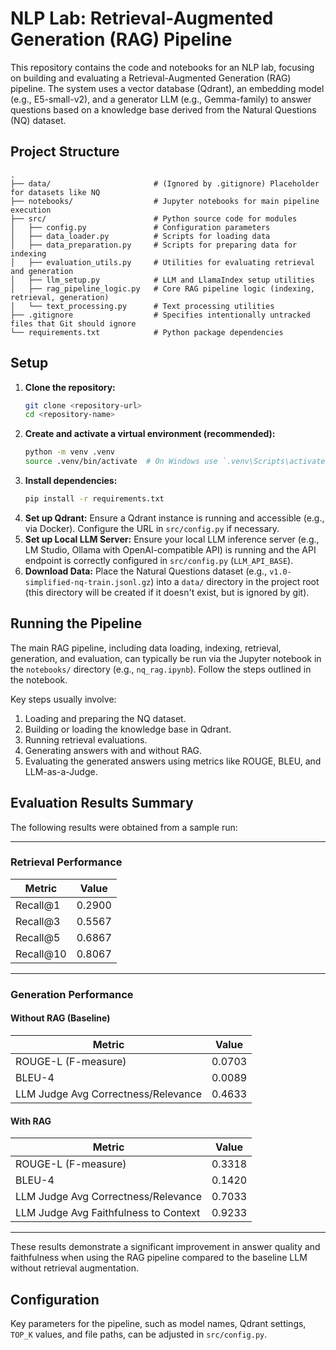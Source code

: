 # NLP Lab: Retrieval-Augmented Generation (RAG) Pipeline

This repository contains the code and notebooks for an NLP lab, focusing on building and evaluating a Retrieval-Augmented Generation (RAG) pipeline. The system uses a vector database (Qdrant), an embedding model (e.g., E5-small-v2), and a generator LLM (e.g., Gemma-family) to answer questions based on a knowledge base derived from the Natural Questions (NQ) dataset.

## Project Structure

```
.
├── data/                       # (Ignored by .gitignore) Placeholder for datasets like NQ
├── notebooks/                  # Jupyter notebooks for main pipeline execution
├── src/                        # Python source code for modules
│   ├── config.py               # Configuration parameters
│   ├── data_loader.py          # Scripts for loading data
│   ├── data_preparation.py     # Scripts for preparing data for indexing
│   ├── evaluation_utils.py     # Utilities for evaluating retrieval and generation
│   ├── llm_setup.py            # LLM and LlamaIndex setup utilities
│   ├── rag_pipeline_logic.py   # Core RAG pipeline logic (indexing, retrieval, generation)
│   └── text_processing.py      # Text processing utilities
├── .gitignore                  # Specifies intentionally untracked files that Git should ignore
└── requirements.txt            # Python package dependencies
```

## Setup

1.  **Clone the repository:**
    ```bash
    git clone <repository-url>
    cd <repository-name>
    ```
2.  **Create and activate a virtual environment (recommended):**
    ```bash
    python -m venv .venv
    source .venv/bin/activate  # On Windows use `.venv\Scripts\activate`
    ```
3.  **Install dependencies:**
    ```bash
    pip install -r requirements.txt
    ```
4.  **Set up Qdrant:** Ensure a Qdrant instance is running and accessible (e.g., via Docker). Configure the URL in `src/config.py` if necessary.
5.  **Set up Local LLM Server:** Ensure your local LLM inference server (e.g., LM Studio, Ollama with OpenAI-compatible API) is running and the API endpoint is correctly configured in `src/config.py` (`LLM_API_BASE`).
6.  **Download Data:** Place the Natural Questions dataset (e.g., `v1.0-simplified-nq-train.jsonl.gz`) into a `data/` directory in the project root (this directory will be created if it doesn't exist, but is ignored by git).

## Running the Pipeline

The main RAG pipeline, including data loading, indexing, retrieval, generation, and evaluation, can typically be run via the Jupyter notebook in the `notebooks/` directory (e.g., `nq_rag.ipynb`). Follow the steps outlined in the notebook.

Key steps usually involve:
1.  Loading and preparing the NQ dataset.
2.  Building or loading the knowledge base in Qdrant.
3.  Running retrieval evaluations.
4.  Generating answers with and without RAG.
5.  Evaluating the generated answers using metrics like ROUGE, BLEU, and LLM-as-a-Judge.

## Evaluation Results Summary

The following results were obtained from a sample run:

---

### Retrieval Performance

| Metric             | Value  |
| ------------------ | ------ |
| Recall@1           | 0.2900 |
| Recall@3           | 0.5567 |
| Recall@5           | 0.6867 |
| Recall@10          | 0.8067 |

---

### Generation Performance

#### Without RAG (Baseline)

| Metric                               | Value  |
| ------------------------------------ | ------ |
| ROUGE-L (F-measure)                  | 0.0703 |
| BLEU-4                               | 0.0089 |
| LLM Judge Avg Correctness/Relevance  | 0.4633 |

#### With RAG

| Metric                               | Value  |
| ------------------------------------ | ------ |
| ROUGE-L (F-measure)                  | 0.3318 |
| BLEU-4                               | 0.1420 |
| LLM Judge Avg Correctness/Relevance  | 0.7033 |
| LLM Judge Avg Faithfulness to Context| 0.9233 |

---

These results demonstrate a significant improvement in answer quality and faithfulness when using the RAG pipeline compared to the baseline LLM without retrieval augmentation.

## Configuration

Key parameters for the pipeline, such as model names, Qdrant settings, `TOP_K` values, and file paths, can be adjusted in `src/config.py`.

